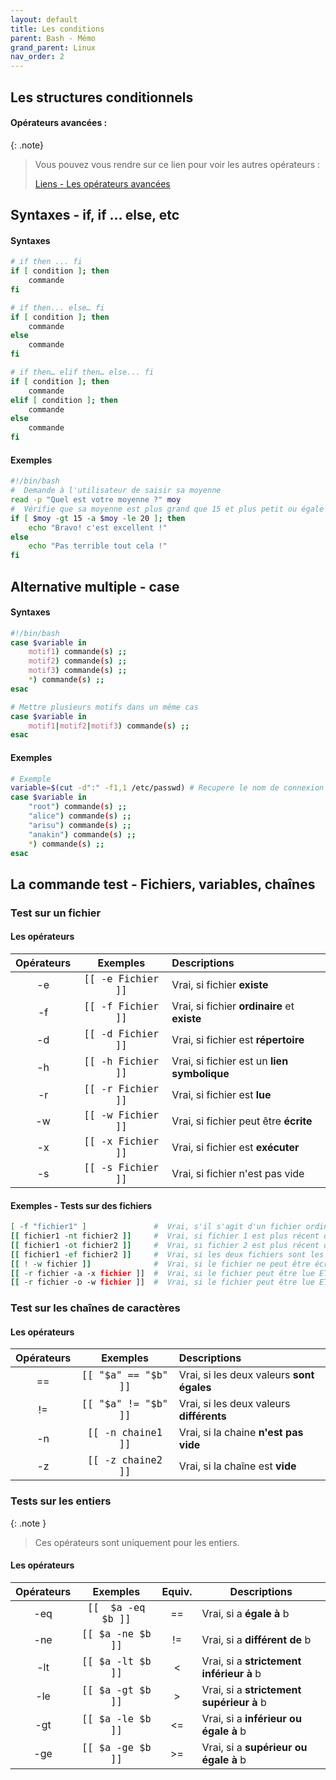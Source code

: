 ```yaml
---
layout: default
title: Les conditions
parent: Bash - Mémo
grand_parent: Linux
nav_order: 2
---
```


## Les structures conditionnels

#### Opérateurs avancées :

{: .note}

> Vous pouvez vous rendre sur ce lien pour voir les autres opérateurs :
>
> [ Liens - Les opérateurs avancées ](bash-avancee.html#opérateurs-acceptés-ordre-croissant-de-priorité-)

## Syntaxes - if, if … else, etc

#### Syntaxes

```bash
# if then ... fi
if [ condition ]; then
    commande
fi
```

```bash
# if then... else… fi
if [ condition ]; then
    commande
else
    commande
fi
```

```bash
# if then… elif then… else... fi
if [ condition ]; then
    commande
elif [ condition ]; then
    commande
else
    commande
fi
```

#### Exemples

```bash
#!/bin/bash
#  Demande à l'utilisateur de saisir sa moyenne
read -p "Quel est votre moyenne ?" moy
#  Vérifie que sa moyenne est plus grand que 15 et plus petit ou égale à 20
if [ $moy -gt 15 -a $moy -le 20 ]; then
    echo "Bravo! c'est excellent !"
else
    echo "Pas terrible tout cela !"
fi
```

## Alternative multiple - case

#### Syntaxes

```bash
#!/bin/bash
case $variable in
    motif1) commande(s) ;;
    motif2) commande(s) ;;
    motif3) commande(s) ;;
    *) commande(s) ;;
esac
```

```bash
# Mettre plusieurs motifs dans un même cas
case $variable in
    motif1|motif2|motif3) commande(s) ;;
esac
```

#### Exemples

```bash
# Exemple
variable=$(cut -d":" -f1,1 /etc/passwd) # Recupere le nom de connexion de l'utilisateur
case $variable in
    "root") commande(s) ;;
    "alice") commande(s) ;;
    "arisu") commande(s) ;;
    "anakin") commande(s) ;;
    *) commande(s) ;;
esac
```

## La commande test - Fichiers, variables, chaînes

### Test sur un fichier

#### Les opérateurs

| Opérateurs |                        Exemples                        | Descriptions                                 |
| :--------: | :----------------------------------------------------: | :------------------------------------------- |
|     -e     | <span style='font-size:18px'>`[[ -e Fichier ]]`</span> | Vrai, si fichier **existe**                  |
|     -f     | <span style='font-size:18px'>`[[ -f Fichier ]]`</span> | Vrai, si fichier **ordinaire** et **existe** |
|     -d     | <span style='font-size:18px'>`[[ -d Fichier ]]`</span> | Vrai, si fichier est **répertoire**          |
|     -h     | <span style='font-size:18px'>`[[ -h Fichier ]]`</span> | Vrai, si fichier est un **lien symbolique**  |
|     -r     | <span style='font-size:18px'>`[[ -r Fichier ]]`</span> | Vrai, si fichier est **lue**                 |
|     -w     | <span style='font-size:18px'>`[[ -w Fichier ]]`</span> | Vrai, si fichier peut être **écrite**        |
|     -x     | <span style='font-size:18px'>`[[ -x Fichier ]]`</span> | Vrai, si fichier est **exécuter**            |
|     -s     | <span style='font-size:18px'>`[[ -s Fichier ]]`</span> | Vrai, si fichier n'est pas vide              |

#### Exemples - Tests sur des fichiers

```bash
[ -f "fichier1" ]               #  Vrai, s'il s'agit d'un fichier ordinaire
[[ fichier1 -nt fichier2 ]]     #  Vrai, si fichier 1 est plus récent que fichier 2
[[ fichier1 -ot fichier2 ]]     #  Vrai, si fichier 2 est plus récent que fichier 1
[[ fichier1 -ef fichier2 ]]     #  Vrai, si les deux fichiers sont les mêmes
[[ ! -w fichier ]]              #  Vrai, si le fichier ne peut être écrite
[[ -r fichier -a -x fichier ]]  #  Vrai, si le fichier peut être lue ET être exécuter
[[ -r fichier -o -w fichier ]]  #  Vrai, si le fichier peut être lue ET être écrite
```

### Test sur les chaînes de caractères

#### Les opérateurs

| Opérateurs |                         Exemples                         | Descriptions                              |
| :--------: | :------------------------------------------------------: | :---------------------------------------- |
|     ==     | <span style='font-size:18px'>`[[ "$a" == "$b" ]]`</span> | Vrai, si les deux valeurs **sont égales** |
|     !=     | <span style='font-size:18px'>`[[ "$a" != "$b" ]]`</span> | Vrai, si les deux valeurs **différents**  |
|     -n     |  <span style='font-size:18px'>`[[ -n chaine1 ]]`</span>  | Vrai, si la chaine **n'est pas vide**     |
|     -z     |  <span style='font-size:18px'>`[[ -z chaine2 ]]`</span>  | Vrai, si la chaîne est **vide**           |

### Tests sur les entiers

{: .note }

> Ces opérateurs sont uniquement pour les entiers.

#### Les opérateurs

| Opérateurs |                        Exemples                        | Equiv. | Descriptions                             |
| :--------: | :----------------------------------------------------: | :----: | ---------------------------------------- |
|    -eq     | <span style='font-size:18px'>`[[  $a -eq $b ]]`</span> |   ==   | Vrai, si a **égale à** b                 |
|    -ne     | <span style='font-size:18px'>`[[ $a -ne $b ]]`</span>  |   !=   | Vrai, si a **différent de** b            |
|    -lt     | <span style='font-size:18px'>`[[ $a -lt $b ]]`</span>  |   <    | Vrai, si a **strictement inférieur à** b |
|    -le     | <span style='font-size:18px'>`[[ $a -gt $b ]]`</span>  |   >    | Vrai, si a **strictement supérieur à** b |
|    -gt     | <span style='font-size:18px'>`[[ $a -le $b ]]`</span>  |   <=   | Vrai, si a **inférieur ou égale à** b    |
|    -ge     | <span style='font-size:18px'>`[[ $a -ge $b ]]`</span>  |   >=   | Vrai, si a **supérieur ou égale à** b    |
